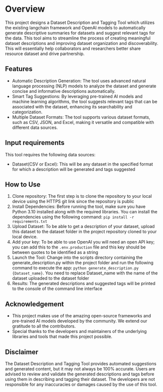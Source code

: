 # Overview

This project designs a Dataset Description and Tagging Tool which utilizes the existing langchain framework and OpenAI models to automatically generate descriptive summaries for datasets and suggest relevant tags for the data. This tool aims to streamline the process of creating meaningful dataset descriptions and improving dataset organization and discoverability. This will essentially help collaborators and researchers better share resource dataset and drive partnership.

## Features
* Automatic Description Generation: The tool uses advanced natural language processing (NLP) models to analyze the dataset and generate concise and informative descriptions automatically.
* Smart Tag Suggestions: By leveraging pre-trained AI models and machine learning algorithms, the tool suggests relevant tags that can be associated with the dataset, enhancing its searchability and categorization.
* Multiple Dataset Formats: The tool supports various dataset formats, such as CSV, JSON, and Excel, making it versatile and compatible with different data sources.

## Input requirements
This tool requires the following data sources:
- Dataset(CSV or Excel): This will be any dataset in the specified format for which a description will be generated and tags suggested

## How to Use
1. Clone repository: The first step is to clone the repository to your local device using the HTTPS git link since the repository is public 
2. Install Dependencies: Before running the tool, make sure you have Python 3.10 installed along with the required libraries. You can install the dependencies using the following command: `pip install -r requirements.txt`
3. Upload Dataset: To be able to get a description of your dataset, upload this dataset to the dataset folder in the project repository cloned to your local device.
4. Add your key: To be able to use OpenAI you will need an open API key; you can add this to the `.env.production` file and this key should be between quotes to be identified as a string
5. Launch the Tool: Change into the scripts directory containing the generate_description.py within the project folder and run the following command to execute the app: `python generate_description.py {Dataset_name}`. You need to replace Dataset_name with the name of the dataset uploaded to the dataset folder
6. Results: The generated descriptions and suggested tags will be printed to the console of the command line interface
 
## Acknowledgement
* This project makes use of the amazing open-source frameworks and pre-trained AI models developed by the community. We extend our gratitude to all the contributors.
* Special thanks to the developers and maintainers of the underlying libraries and tools that made this project possible.

## Disclaimer
The Dataset Description and Tagging Tool provides automated suggestions and generated content, but it may not always be 100% accurate. Users are advised to review and validate the generated descriptions and tags before using them in describing and tagging their dataset. The developers are not responsible for any inaccuracies or damages caused by the use of this tool.